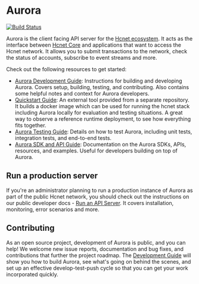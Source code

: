 # Aurora
[![Build Status](https://circleci.com/gh/hcnet/go.svg?style=shield)](https://circleci.com/gh/hcnet/go)

Aurora is the client facing API server for the [Hcnet ecosystem](https://developers.hcnet.org/docs/start/introduction/).  It acts as the interface between [Hcnet Core](https://developers.hcnet.org/docs/run-core-node/) and applications that want to access the Hcnet network. It allows you to submit transactions to the network, check the status of accounts, subscribe to event streams and more.

Check out the following resources to get started:
- [Aurora Development Guide](internal/docs/GUIDE_FOR_DEVELOPERS.md): Instructions for building and developing Aurora. Covers setup, building, testing, and contributing. Also contains some helpful notes and context for Aurora developers.
- [Quickstart Guide](https://github.com/HashCash-Consultants/quickstart): An external tool provided from a separate repository. It builds a docker image which can be used for running the hcnet stack including Aurora locally for evaluation and testing situations. A great way to observe a reference runtime deployment, to see how everything fits together.
- [Aurora Testing Guide](internal/docs/TESTING_NOTES.md): Details on how to test Aurora, including unit tests, integration tests, and end-to-end tests.
- [Aurora SDK and API Guide](internal/docs/SDK_API_GUIDE.md): Documentation on the Aurora SDKs, APIs, resources, and examples. Useful for developers building on top of Aurora.

## Run a production server
If you're an administrator planning to run a production instance of Aurora as part of the public Hcnet network, you should check out the instructions on our public developer docs - [Run an API Server](https://developers.hcnet.org/docs/run-api-server/). It covers installation, monitoring, error scenarios and more.

## Contributing
As an open source project, development of Aurora is public, and you can help! We welcome new issue reports, documentation and bug fixes, and contributions that further the project roadmap. The [Development Guide](internal/docs/GUIDE_FOR_DEVELOPERS.md) will show you how to build Aurora, see what's going on behind the scenes, and set up an effective develop-test-push cycle so that you can get your work incorporated quickly.
